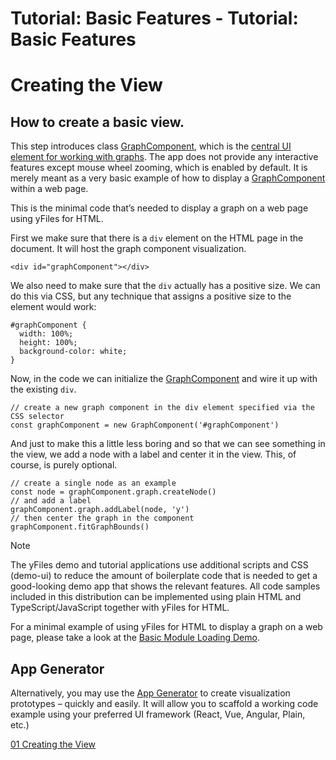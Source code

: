 <!--
 //////////////////////////////////////////////////////////////////////////////
 // @license
 // This file is part of yFiles for HTML 2.6.
 // Use is subject to license terms.
 //
 // Copyright (c) 2000-2023 by yWorks GmbH, Vor dem Kreuzberg 28,
 // 72070 Tuebingen, Germany. All rights reserved.
 //
 //////////////////////////////////////////////////////////////////////////////
-->
# Tutorial: Basic Features - Tutorial: Basic Features

# Creating the View

## How to create a basic view.

This step introduces class [GraphComponent](https://docs.yworks.com/yfileshtml/#/api/GraphComponent), which is the [central UI element for working with graphs](https://docs.yworks.com/yfileshtml/#/dguide/getting_started-application#getting_started-application). The app does not provide any interactive features except mouse wheel zooming, which is enabled by default. It is merely meant as a very basic example of how to display a [GraphComponent](https://docs.yworks.com/yfileshtml/#/api/GraphComponent) within a web page.

This is the minimal code that’s needed to display a graph on a web page using yFiles for HTML.

First we make sure that there is a `div` element on the HTML page in the document. It will host the graph component visualization.

```
<div id="graphComponent"></div>
```

We also need to make sure that the `div` actually has a positive size. We can do this via CSS, but any technique that assigns a positive size to the element would work:

```
#graphComponent {
  width: 100%;
  height: 100%;
  background-color: white;
}
```

Now, in the code we can initialize the [GraphComponent](https://docs.yworks.com/yfileshtml/#/api/GraphComponent) and wire it up with the existing `div`.

```
// create a new graph component in the div element specified via the CSS selector
const graphComponent = new GraphComponent('#graphComponent')
```

And just to make this a little less boring and so that we can see something in the view, we add a node with a label and center it in the view. This, of course, is purely optional.

```
// create a single node as an example
const node = graphComponent.graph.createNode()
// and add a label
graphComponent.graph.addLabel(node, 'y')
// then center the graph in the component
graphComponent.fitGraphBounds()
```

Note

The yFiles demo and tutorial applications use additional scripts and CSS (demo-ui) to reduce the amount of boilerplate code that is needed to get a good-looking demo app that shows the relevant features. All code samples included in this distribution can be implemented using plain HTML and TypeScript/JavaScript together with yFiles for HTML.

For a minimal example of using yFiles for HTML to display a graph on a web page, please take a look at the [Basic Module Loading Demo](../../loading/basic-module-loading/).

## App Generator

Alternatively, you may use the [App Generator](https://www.yworks.com/products/app-generator) to create visualization prototypes – quickly and easily. It will allow you to scaffold a working code example using your preferred UI framework (React, Vue, Angular, Plain, etc.)

[01 Creating the View](../../tutorial-yfiles-basic-features/01-graphcomponent/)
